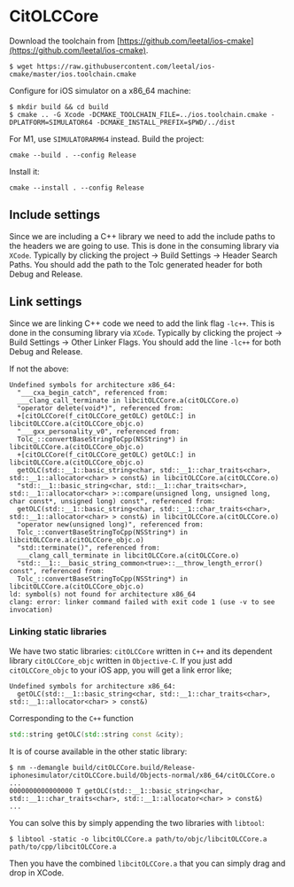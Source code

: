 # CitOLCCore

Download the toolchain from [https://github.com/leetal/ios-cmake](https://github.com/leetal/ios-cmake).

```shell
$ wget https://raw.githubusercontent.com/leetal/ios-cmake/master/ios.toolchain.cmake
```

Configure for iOS simulator on a x86_64 machine:

```shell
$ mkdir build && cd build
$ cmake .. -G Xcode -DCMAKE_TOOLCHAIN_FILE=../ios.toolchain.cmake -DPLATFORM=SIMULATOR64 -DCMAKE_INSTALL_PREFIX=$PWD/../dist
```

For M1, use `SIMULATORARM64` instead. Build the project:

```shell
cmake --build . --config Release
```

Install it:

```shell
cmake --install . --config Release
```


## Include settings ##

Since we are including a C++ library we need to add the include paths to the headers we are going to use. This is done in the consuming library via `XCode`. Typically by clicking the project -> Build Settings -> Header Search Paths. You should add the path to the Tolc generated header for both Debug and Release.

## Link settings ##

Since we are linking C++ code we need to add the link flag `-lc++`. This is done in the consuming library via `XCode`. Typically by clicking the project -> Build Settings -> Other Linker Flags. You should add the line `-lc++` for both Debug and Release.

If not the above:

```shell
Undefined symbols for architecture x86_64:
  "___cxa_begin_catch", referenced from:
  ___clang_call_terminate in libcitOLCCore.a(citOLCCore.o)
  "operator delete(void*)", referenced from:
  +[citOLCCore(f_citOLCCore_getOLC) getOLC:] in libcitOLCCore.a(citOLCCore_objc.o)
  "___gxx_personality_v0", referenced from:
  Tolc_::convertBaseStringToCpp(NSString*) in libcitOLCCore.a(citOLCCore_objc.o)
  +[citOLCCore(f_citOLCCore_getOLC) getOLC:] in libcitOLCCore.a(citOLCCore_objc.o)
  getOLC(std::__1::basic_string<char, std::__1::char_traits<char>, std::__1::allocator<char> > const&) in libcitOLCCore.a(citOLCCore.o)
  "std::__1::basic_string<char, std::__1::char_traits<char>, std::__1::allocator<char> >::compare(unsigned long, unsigned long, char const*, unsigned long) const", referenced from:
  getOLC(std::__1::basic_string<char, std::__1::char_traits<char>, std::__1::allocator<char> > const&) in libcitOLCCore.a(citOLCCore.o)
  "operator new(unsigned long)", referenced from:
  Tolc_::convertBaseStringToCpp(NSString*) in libcitOLCCore.a(citOLCCore_objc.o)
  "std::terminate()", referenced from:
  ___clang_call_terminate in libcitOLCCore.a(citOLCCore.o)
  "std::__1::__basic_string_common<true>::__throw_length_error() const", referenced from:
  Tolc_::convertBaseStringToCpp(NSString*) in libcitOLCCore.a(citOLCCore_objc.o)
ld: symbol(s) not found for architecture x86_64
clang: error: linker command failed with exit code 1 (use -v to see invocation)
```

### Linking static libraries ###

We have two static libraries: `citOLCCore` written in `C++` and its dependent library `citOLCCore_objc` written in `Objective-C`. If you just add `citOLCCore_objc` to your iOS app, you will get a link error like;

```shell
Undefined symbols for architecture x86_64:
  getOLC(std::__1::basic_string<char, std::__1::char_traits<char>, std::__1::allocator<char> > const&)
```

Corresponding to the `C++` function

```cpp
std::string getOLC(std::string const &city);
```

It is of course available in the other static library:

```shell
$ nm --demangle build/citOLCCore.build/Release-iphonesimulator/citOLCCore.build/Objects-normal/x86_64/citOLCCore.o
...
0000000000000000 T getOLC(std::__1::basic_string<char, std::__1::char_traits<char>, std::__1::allocator<char> > const&)
...
```

You can solve this by simply appending the two libraries with `libtool`:

```shell
$ libtool -static -o libcitOLCCore.a path/to/objc/libcitOLCCore.a path/to/cpp/libcitOLCCore.a
```

Then you have the combined `libcitOLCCore.a` that you can simply drag and drop in XCode.



